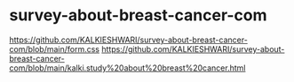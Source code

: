 # survey-about-breast-cancer-com
https://github.com/KALKIESHWARI/survey-about-breast-cancer-com/blob/main/form.css
https://github.com/KALKIESHWARI/survey-about-breast-cancer-com/blob/main/kalki.study%20about%20breast%20cancer.html
